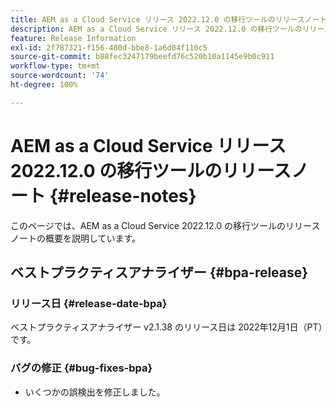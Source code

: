 ```yaml
---
title: AEM as a Cloud Service リリース 2022.12.0 の移行ツールのリリースノート
description: AEM as a Cloud Service リリース 2022.12.0 の移行ツールのリリースノート
feature: Release Information
exl-id: 2f787321-f156-480d-bbe8-1a6d04f110c5
source-git-commit: b88fec3247179beefd76c520b10a1145e9b0c911
workflow-type: tm+mt
source-wordcount: '74'
ht-degree: 100%

---
```


# AEM as a Cloud Service リリース 2022.12.0 の移行ツールのリリースノート {#release-notes}

このページでは、AEM as a Cloud Service 2022.12.0 の移行ツールのリリースノートの概要を説明しています。

## ベストプラクティスアナライザー {#bpa-release}

### リリース日 {#release-date-bpa}

ベストプラクティスアナライザー v2.1.38 のリリース日は 2022年12月1日（PT）です。

### バグの修正 {#bug-fixes-bpa}

* いくつかの誤検出を修正しました。
